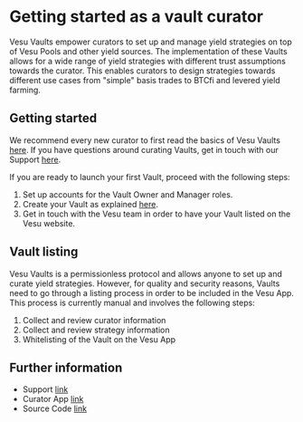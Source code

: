 
# Getting started as a vault curator

Vesu Vaults empower curators to set up and manage yield strategies on top of Vesu Pools and other yield sources. The implementation of these Vaults allows for a wide range of yield strategies with different trust assumptions towards the curator. This enables curators to design strategies towards different use cases from "simple" basis trades to BTCfi and levered yield farming.

## Getting started

We recommend every new curator to first read the basics of Vesu Vaults [here](/curators/vaults/basics). If you have questions around curating Vaults, get in touch with our Support [here](https://discord.com/invite/G9Gxgujj8T).

If you are ready to launch your first Vault, proceed with the following steps:

1. Set up accounts for the Vault Owner and Manager roles.
2. Create your Vault as explained [here](/curators/vaults/create-vault).
3. Get in touch with the Vesu team in order to have your Vault listed on the Vesu website.

## Vault listing

Vesu Vaults is a permissionless protocol and allows anyone to set up and curate yield strategies. However, for quality and security reasons, Vaults need to go through a listing process in order to be included in the Vesu App. This process is currently manual and involves the following steps:

1. Collect and review curator information
2. Collect and review strategy information
3. Whitelisting of the Vault on the Vesu App

## Further information

- Support [link](https://discord.com/invite/G9Gxgujj8T)
- Curator App [link](https://vaults.vesu.xyz)
- Source Code [link](https://github.com/vesuxyz/vesu-periphery/blob/main/src/managed_vault.cairo)